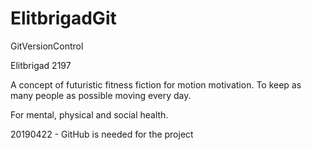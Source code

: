 # ElitbrigadGit
GitVersionControl

Elitbrigad 2197

A concept of futuristic fitness fiction for motion motivation. To keep as many people as possible moving every day.

For mental, physical and social health. 

20190422 - GitHub is needed for the project
